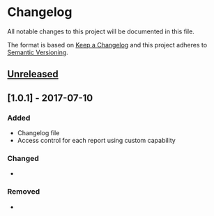 # Changelog
All notable changes to this project will be documented in this file.

The format is based on [Keep a Changelog](http://keepachangelog.com/en/1.0.0/)
and this project adheres to [Semantic Versioning](http://semver.org/spec/v2.0.0.html).

## [Unreleased]

## [1.0.1] - 2017-07-10
### Added
- Changelog file
- Access control for each report using custom capability

### Changed
- 

### Removed
- 

[Unreleased]: http://git.devstudio.sk/git/martin.krcho/ds-wordpress-reports
[1.0.0]: http://git.devstudio.sk/git/martin.krcho/ds-wordpress-reports/commit/b6da9150685613f58cbb93ce85937688dc05dd41
